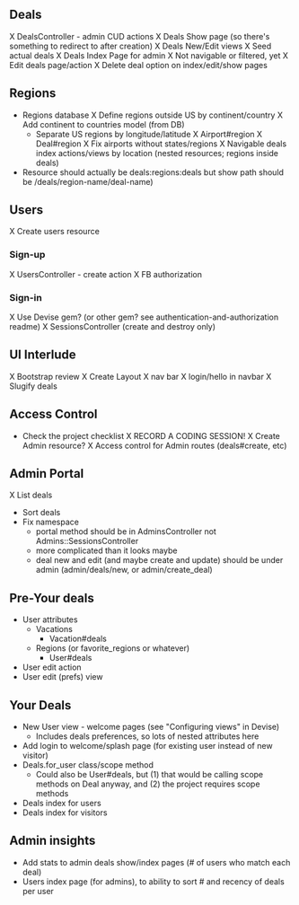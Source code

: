 ## Deals
X DealsController - admin CUD actions
X Deals Show page (so there's something to redirect to after creation)
X Deals New/Edit views
X Seed actual deals 
X Deals Index Page for admin 
  X Not navigable or filtered, yet
X Edit deals page/action
X Delete deal option on index/edit/show pages

## Regions
- Regions database
  X Define regions outside US by continent/country
  X Add continent to countries model (from DB)
  - Separate US regions by longitude/latitude
X Airport#region
X Deal#region
X Fix airports without states/regions
X Navigable deals index actions/views by location (nested resources; regions inside deals)
- Resource should actually be deals:regions:deals but show path should be /deals/region-name/deal-name)

## Users
X Create users resource

### Sign-up
X UsersController - create action
X FB authorization

### Sign-in
X Use Devise gem? (or other gem? see authentication-and-authorization readme)
X SessionsController (create and destroy only)

## UI Interlude
X Bootstrap review
X Create Layout
  X nav bar
  X login/hello in navbar
X Slugify deals

## Access Control
- Check the project checklist
X RECORD A CODING SESSION!
X Create Admin resource?
X Access control for Admin routes (deals#create, etc)

## Admin Portal
X List deals
- Sort deals
- Fix namespace
  - portal method should be in AdminsController not Admins::SessionsController
  - more complicated than it looks maybe
  - deal new and edit (and maybe create and update) should be under admin (admin/deals/new, or admin/create_deal) 

## Pre-Your deals
- User attributes
  - Vacations
    - Vacation#deals
  - Regions (or favorite_regions or whatever)
    - User#deals
- User edit action
- User edit (prefs) view

## Your Deals
- New User view - welcome pages (see "Configuring views" in Devise)
  - Includes deals preferences, so lots of nested attributes here
- Add login to welcome/splash page (for existing user instead of new visitor)
- Deals.for_user class/scope method
  - Could also be User#deals, but (1) that would be calling scope methods on Deal anyway, and (2) the project requires scope methods
- Deals index for users 
- Deals index for visitors

## Admin insights
- Add stats to admin deals show/index pages (# of users who match each deal)
- Users index page (for admins), to ability to sort # and recency of deals per user
